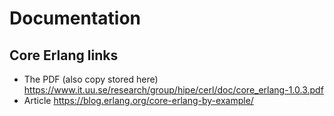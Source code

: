 ﻿# Documentation 

## Core Erlang links

* The PDF (also copy stored here) https://www.it.uu.se/research/group/hipe/cerl/doc/core_erlang-1.0.3.pdf
* Article https://blog.erlang.org/core-erlang-by-example/
